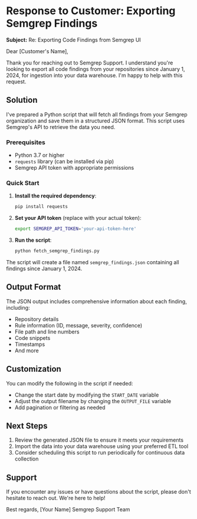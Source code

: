 # Response to Customer: Exporting Semgrep Findings

**Subject:** Re: Exporting Code Findings from Semgrep UI

Dear [Customer's Name],

Thank you for reaching out to Semgrep Support. I understand you're looking to export all code findings from your repositories since January 1, 2024, for ingestion into your data warehouse. I'm happy to help with this request.

## Solution

I've prepared a Python script that will fetch all findings from your Semgrep organization and save them in a structured JSON format. This script uses Semgrep's API to retrieve the data you need.

### Prerequisites
- Python 3.7 or higher
- `requests` library (can be installed via pip)
- Semgrep API token with appropriate permissions

### Quick Start

1. **Install the required dependency**:
   ```bash
   pip install requests
   ```

2. **Set your API token** (replace with your actual token):
   ```bash
   export SEMGREP_API_TOKEN='your-api-token-here'
   ```

3. **Run the script**:
   ```bash
   python fetch_semgrep_findings.py
   ```

The script will create a file named `semgrep_findings.json` containing all findings since January 1, 2024.

## Output Format

The JSON output includes comprehensive information about each finding, including:
- Repository details
- Rule information (ID, message, severity, confidence)
- File path and line numbers
- Code snippets
- Timestamps
- And more

## Customization

You can modify the following in the script if needed:
- Change the start date by modifying the `START_DATE` variable
- Adjust the output filename by changing the `OUTPUT_FILE` variable
- Add pagination or filtering as needed

## Next Steps

1. Review the generated JSON file to ensure it meets your requirements
2. Import the data into your data warehouse using your preferred ETL tool
3. Consider scheduling this script to run periodically for continuous data collection

## Support

If you encounter any issues or have questions about the script, please don't hesitate to reach out. We're here to help!

Best regards,
[Your Name]
Semgrep Support Team
